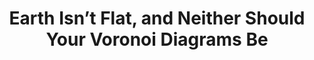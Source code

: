 ---
title: Earth Isn’t Flat, and Neither Should Your Voronoi Diagrams Be
tags: [External Post, Medium, Voronoi Diagram, Geospatial]
style: border
color: primary
description: A story about precision, unveiling the power of spherical geospatial Voronoi diagrams with Python.
external_url: https://towardsdatascience.com/earth-isnt-flat-and-neither-should-your-voronoi-diagrams-be-25137e0a073b/
---